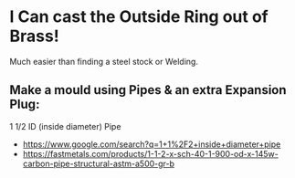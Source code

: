 # I Can cast the Outside Ring out of Brass!

Much easier than finding a steel stock or Welding.

## Make a mould using Pipes & an extra Expansion Plug:
1 1/2 ID (inside diameter) Pipe
- https://www.google.com/search?q=1+1%2F2+inside+diameter+pipe
- https://fastmetals.com/products/1-1-2-x-sch-40-1-900-od-x-145w-carbon-pipe-structural-astm-a500-gr-b
